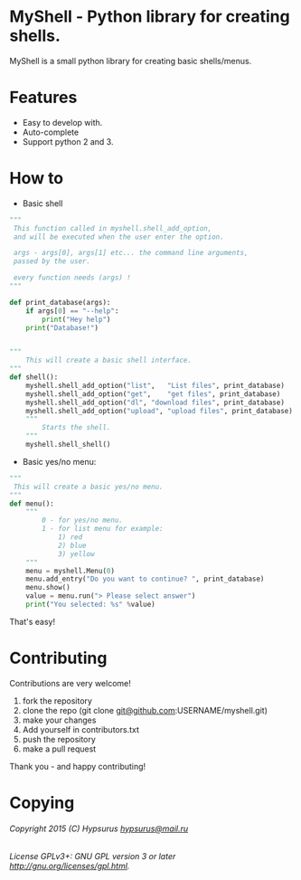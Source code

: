 MyShell - Python library for creating shells.
=============================================

MyShell is a small python library for creating basic shells/menus.

Features
========

* Easy to develop with.
* Auto-complete
* Support python 2 and 3.

How to
======

* Basic shell
```python
"""
 This function called in myshell.shell_add_option,
 and will be executed when the user enter the option.

 args - args[0], args[1] etc... the command line arguments,
 passed by the user.

 every function needs (args) !
"""

def print_database(args):
    if args[0] == "--help":
        print("Hey help")
    print("Database!")


"""
    This will create a basic shell interface.
"""
def shell():
    myshell.shell_add_option("list",   "List files", print_database)
    myshell.shell_add_option("get",    "get files", print_database)
    myshell.shell_add_option("dl", "download files", print_database)
    myshell.shell_add_option("upload", "upload files", print_database)
    """
        Starts the shell.
    """
    myshell.shell_shell()
```

* Basic yes/no menu:

```python
"""
 This will create a basic yes/no menu.
"""
def menu():
    """
        0 - for yes/no menu.
        1 - for list menu for example:
            1) red
            2) blue
            3) yellow
    """
    menu = myshell.Menu(0)
    menu.add_entry("Do you want to continue? ", print_database)
    menu.show()
    value = menu.run("> Please select answer")
    print("You selected: %s" %value)
```

That's easy!

Contributing
=============

Contributions are very welcome!

1. fork the repository
2. clone the repo (git clone git@github.com:USERNAME/myshell.git)
3. make your changes
6. Add yourself in contributors.txt
4. push the repository
5. make a pull request

Thank you - and happy contributing!

Copying
========

###### Copyright 2015 (C) Hypsurus <hypsurus@mail.ru>
###### License GPLv3+: GNU GPL version 3 or later <http://gnu.org/licenses/gpl.html>.

